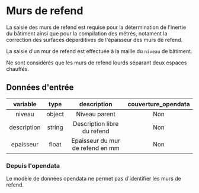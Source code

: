 # Murs de refend

La saisie des murs de refend est requise pour la détermination de l'inertie du bâtiment ainsi que pour la compilation des métrés, notament la correction des surfaces déperditives de l'épaisseur des murs de refend.

La saisie d'un mur de refend est effectuée à la maille du `niveau` de bâtiment.

Ne sont considérés que les murs de refend lourds séparant deux espaces chauffés.

## Données d'entrée

| variable | type | description | couverture_opendata |
|:--------:|:----:|:-----------:|:-------------------:|
| niveau | object | Niveau parent | Non |
| description | string | Description libre du refend | Non |
| epaisseur | float | Epaisseur du mur de refend en mm | Non |

### Depuis l'opendata

Le modèle de données opendata ne permet pas d'identifier les murs de refend.
